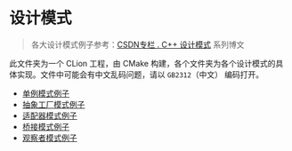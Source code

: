 # 设计模式

> 各大设计模式例子参考：[CSDN专栏 . C++ 设计模式](https://blog.csdn.net/column/details/15392.html) 系列博文

此文件夹为一个 CLion 工程，由 CMake 构建，各个文件夹为各个设计模式的具体实现。文件中可能会有中文乱码问题，请以 `GB2312`（中文） 编码打开。

* [单例模式例子](module/include/singleton_pattern)
* [抽象工厂模式例子](module/include/abstract_factory_pattern)
* [适配器模式例子](module/include/adapter_pattern)
* [桥接模式例子](module/include/bridge_pattern)
* [观察者模式例子](module/include/observer_pattern)